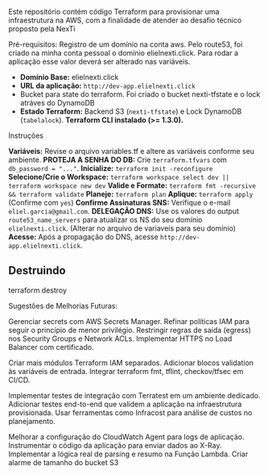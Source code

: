 
Este repositório contém código Terraform para provisionar uma infraestrutura na AWS, com a finalidade de atender ao desafio técnico proposto pela NexTi

Pré-requisitos:
Registro de um domínio na conta aws. Pelo route53, foi criado na minha conta pessoal o domínio elielnexti.click. Para rodar a aplicação esse valor deverá ser alterado nas variáveis.
* **Domínio Base:** elielnexti.click
* **URL da aplicação:** `http://dev-app.elielnexti.click`
* Bucket para state do terraform. Foi criado o bucket nexti-tfstate e o lock atráves do DynamoDB
* **Estado Terraform:** Backend S3 (`nexti-tfstate`) e Lock DynamoDB (`tabelalock`).
**Terraform CLI instalado (>= 1.3.0).**



Instruções

  **Variáveis:** Revise o arquivo variables.tf e altere as variáveis conforme seu ambiente.
  **PROTEJA A SENHA DO DB:** Crie `terraform.tfvars` com `db_password = "..."`.
  **Inicialize:** `terraform init -reconfigure`
  **Selecione/Crie o Workspace:** `terraform workspace select dev || terraform workspace new dev`
  **Valide e Formate:** `terraform fmt -recursive && terraform validate`
  **Planeje:** `terraform plan`
 **Aplique:** `terraform apply` (Confirme com `yes`)
 **Confirme Assinaturas SNS:** Verifique o e-mail `eliel.garcia@gmail.com`.
 **DELEGAÇÃO DNS:** Use os valores do output `route53_name_servers` para atualizar os NS do seu domínio `elielnexti.click`. (Alterar no arquivo de variaveis para seu domínio)
 **Acesse:** Após a propagação do DNS, acesse `http://dev-app.elielnexti.click`.

## Destruindo


terraform destroy

Sugestões de Melhorias Futuras:

Gerenciar secrets com AWS Secrets Manager.
Refinar políticas IAM para seguir o princípio de menor privilégio.
Restringir regras de saída (egress) nos Security Groups e Network ACLs.
Implementar HTTPS no Load Balancer com certificado.

Criar mais módulos Terraform IAM separados.
Adicionar blocos validation às variáveis de entrada.
Integrar terraform fmt, tflint, checkov/tfsec em CI/CD.

Implementar testes de integração com Terratest em um ambiente dedicado.
Adicionar testes end-to-end que validem a aplicação na infraestrutura provisionada.
Usar ferramentas como Infracost para análise de custos no planejamento.

Melhorar a configuração do CloudWatch Agent para logs de aplicação.
Instrumentar o código da aplicação para enviar dados ao X-Ray.
Implementar a lógica real de parsing e resumo na Função Lambda.
Criar alarme de tamanho do bucket S3

